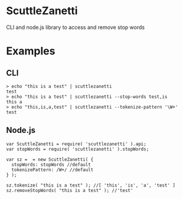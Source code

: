 # ScuttleZanetti
CLI and node.js library to access and remove stop words

# Examples
## CLI
```
> echo "this is a test" | scuttlezanetti
test
> echo "this is a test" | scuttlezanetti --stop-words test,is
this a
> echo "this,is,a,test" | scuttlezanetti --tokenize-pattern '\W+'
test
```

## Node.js
```
var ScuttleZanetti = require( 'scuttlezanetti' ).api;
var stopWords = require( 'scuttlezanetti' ).stopWords;

var sz =  = new ScuttleZanetti( {
  stopWords: stopWords //default
  tokenizePattern: /W+/ //default
} );

sz.tokenize( "this is a test" ); //[ 'this', 'is', 'a', 'test' ]
sz.removeStopWords( "this is a test" ); //'test'
```
